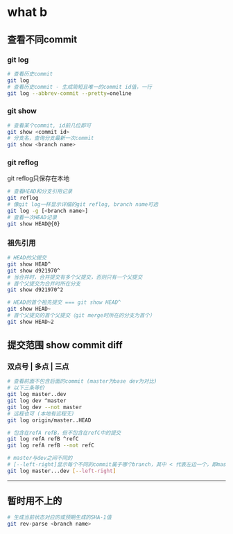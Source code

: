 # what b

## 查看不同commit

### git log
```bash
# 查看历史commit
git log
# 查看历史commit - 生成简短且唯一的commit id值，一行
git log --abbrev-commit --pretty=oneline
```
### git show
```bash
# 查看某个commit, id前几位即可
git show <commit id>
# 分支名，查询分支最新一次commit
git show <branch name>
```

### git reflog
git reflog只保存在本地

```bash
# 查看HEAD和分支引用记录
git reflog
# 像git log一样显示详细的git reflog, branch name可选
git log -g [<branch name>]
# 查看一次HEAD记录
git show HEAD@{0}
```

### 祖先引用
```bash
# HEAD的父提交
git show HEAD^
git show d921970^
# 当合并时，合并提交有多个父提交，否则只有一个父提交
# 首个父提交为合并时所在分支
git show d921970^2

# HEAD的首个祖先提交 === git show HEAD^
git show HEAD~
# 首个父提交的首个父提交（git merge时所在的分支为首个）
git show HEAD~2
```
## 提交范围 show commit diff

### 双点号 | 多点 | 三点

```bash
# 查看前面不包含后面的commit (master为base dev为对比)
# 以下三条等价
git log master..dev
git log dev ^master
git log dev --not master
# 远程也可 (本地有远程无)
git log origin/master..HEAD

# 包含在refA refB，但不包含在refC中的提交
git log refA refB ^refC
git log refA refB --not refC

# master与dev之间不同的
# [--left-right]显示每个不同的commit属于哪个branch，其中 < 代表左边一个，即master
git log master...dev [--left-right]
```
---
## 暂时用不上的
```bash
# 生成当前状态对应的或预期生成的SHA-1值
git rev-parse <branch name>
```
